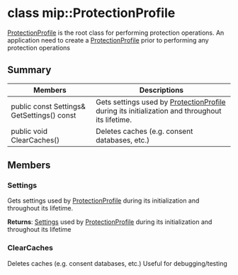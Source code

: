 # class mip::ProtectionProfile 
[ProtectionProfile](class_mip_protectionprofile.md) is the root class for performing protection operations.
An application need to create a [ProtectionProfile](class_mip_protectionprofile.md) prior to performing any protection operations
  
## Summary
 Members                        | Descriptions                                
--------------------------------|---------------------------------------------
 public const Settings& GetSettings() const  |  Gets settings used by [ProtectionProfile](class_mip_protectionprofile.md) during its initialization and throughout its lifetime.
 public void ClearCaches()  |  Deletes caches (e.g. consent databases, etc.)
  
## Members
  
### Settings
Gets settings used by [ProtectionProfile](class_mip_protectionprofile.md) during its initialization and throughout its lifetime.

  
**Returns**: [Settings](class_mip_protectionprofile_settings.md) used by [ProtectionProfile](class_mip_protectionprofile.md) during its initialization and throughout its lifetime
  
### ClearCaches
Deletes caches (e.g. consent databases, etc.)
Useful for debugging/testing